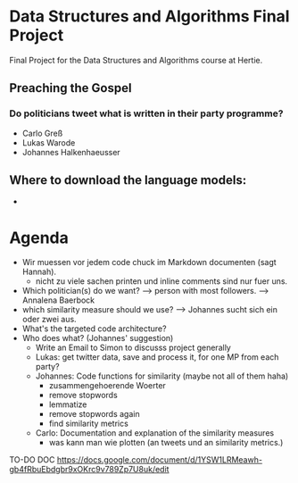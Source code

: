 # Data Structures and Algorithms Final Project
Final Project for the Data Structures and Algorithms course at Hertie. 

## Preaching the Gospel 
### Do politicians tweet what is written in their party programme?

* Carlo Greß 
* Lukas Warode  
* Johannes Halkenhaeusser



## Where to download the language models:
- 

# Agenda
* Wir muessen vor jedem code chuck im Markdown documenten (sagt Hannah).
    * nicht zu viele sachen printen und inline comments sind nur fuer uns. 
* Which politician(s) do we want?
--> person with most followers. 
--> Annalena Baerbock 
* which similarity measure should we use?
--> Johannes sucht sich ein oder zwei aus.  
* What's the targeted code architecture?
* Who does what? (Johannes' suggestion)
    * Write an Email to Simon to discusss project generally
    * Lukas: get twitter data, save and process it, for one MP from each party?
    * Johannes: Code functions for similarity (maybe not all of them haha)
        - zusammengehoerende Woerter
        - remove stopwords
        - lemmatize
        - remove stopwords again
        - find similarity metrics
    * Carlo: Documentation and explanation of the similarity measures
        - was kann man wie plotten (an tweets und an similarity metrics.)


TO-DO DOC
https://docs.google.com/document/d/1YSW1LRMeawh-gb4fRbuEbdgbr9xOKrc9v789Zp7U8uk/edit 
